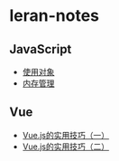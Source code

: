 # leran-notes
## JavaScript
  - [使用对象](https://developer.mozilla.org/zh-CN/docs/Web/JavaScript/Guide/Working_with_Objects)
  - [内存管理](https://developer.mozilla.org/zh-CN/docs/Web/JavaScript/Memory_Management)

## Vue
  - [Vue.js的实用技巧（一）](https://zhuanlan.zhihu.com/p/25589193)
  - [Vue.js的实用技巧（二）](https://zhuanlan.zhihu.com/p/25623356)
